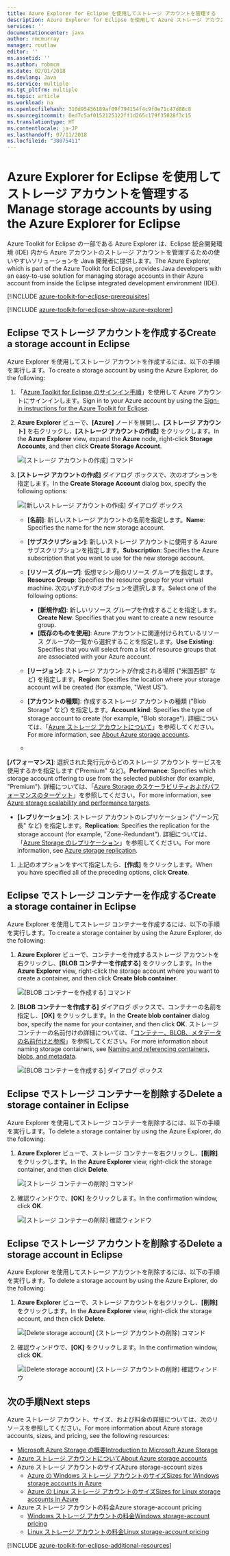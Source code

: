 ```yaml
---
title: Azure Explorer for Eclipse を使用してストレージ アカウントを管理する
description: Azure Explorer for Eclipse を使用して Azure ストレージ アカウントを管理する方法について説明します。
services: ''
documentationcenter: java
author: rmcmurray
manager: routlaw
editor: ''
ms.assetid: ''
ms.author: robmcm
ms.date: 02/01/2018
ms.devlang: Java
ms.service: multiple
ms.tgt_pltfrm: multiple
ms.topic: article
ms.workload: na
ms.openlocfilehash: 310d95436189af09f794154f4c9f0e71c47d88c8
ms.sourcegitcommit: 0ed7c5af0152125322ff1d265c179f35028f3c15
ms.translationtype: HT
ms.contentlocale: ja-JP
ms.lasthandoff: 07/11/2018
ms.locfileid: "38075411"
---
```

# <a name="manage-storage-accounts-by-using-the-azure-explorer-for-eclipse"></a><span data-ttu-id="3c363-103">Azure Explorer for Eclipse を使用してストレージ アカウントを管理する</span><span class="sxs-lookup"><span data-stu-id="3c363-103">Manage storage accounts by using the Azure Explorer for Eclipse</span></span>

<span data-ttu-id="3c363-104">Azure Toolkit for Eclipse の一部である Azure Explorer は、Eclipse 統合開発環境 (IDE) 内から Azure アカウントのストレージ アカウントを管理するための使いやすいソリューションを Java 開発者に提供します。</span><span class="sxs-lookup"><span data-stu-id="3c363-104">The Azure Explorer, which is part of the Azure Toolkit for Eclipse, provides Java developers with an easy-to-use solution for managing storage accounts in their Azure account from inside the Eclipse integrated development environment (IDE).</span></span>

[!INCLUDE [azure-toolkit-for-eclipse-prerequisites](../includes/azure-toolkit-for-eclipse-prerequisites.md)]

[!INCLUDE [azure-toolkit-for-eclipse-show-azure-explorer](../includes/azure-toolkit-for-eclipse-show-azure-explorer.md)]

## <a name="create-a-storage-account-in-eclipse"></a><span data-ttu-id="3c363-105">Eclipse でストレージ アカウントを作成する</span><span class="sxs-lookup"><span data-stu-id="3c363-105">Create a storage account in Eclipse</span></span>

<span data-ttu-id="3c363-106">Azure Explorer を使用してストレージ アカウントを作成するには、以下の手順を実行します。</span><span class="sxs-lookup"><span data-stu-id="3c363-106">To create a storage account by using the Azure Explorer, do the following:</span></span>

1. <span data-ttu-id="3c363-107">「[Azure Toolkit for Eclipse のサインイン手順](https://docs.microsoft.com/java/azure/eclipse/azure-toolkit-for-eclipse-sign-in-instructions)」を使用して Azure アカウントにサインインします。</span><span class="sxs-lookup"><span data-stu-id="3c363-107">Sign in to your Azure account by using the [Sign-in instructions for the Azure Toolkit for Eclipse](https://docs.microsoft.com/java/azure/eclipse/azure-toolkit-for-eclipse-sign-in-instructions).</span></span>

1. <span data-ttu-id="3c363-108">**Azure Explorer** ビューで、**[Azure]** ノードを展開し、**[ストレージ アカウント]** を右クリックし、**[ストレージ アカウントの作成]** をクリックします。</span><span class="sxs-lookup"><span data-stu-id="3c363-108">In the **Azure Explorer** view, expand the **Azure** node, right-click **Storage Accounts**, and then click **Create Storage Account**.</span></span>

   ![[ストレージ アカウントの作成] コマンド][CS01]

1. <span data-ttu-id="3c363-110">**[ストレージ アカウントの作成]** ダイアログ ボックスで、次のオプションを指定します。</span><span class="sxs-lookup"><span data-stu-id="3c363-110">In the **Create Storage Account** dialog box, specify the following options:</span></span>

   ![[新しいストレージ アカウントの作成] ダイアログ ボックス][CS02]

   * <span data-ttu-id="3c363-112">**[名前]**: 新しいストレージ アカウントの名前を指定します。</span><span class="sxs-lookup"><span data-stu-id="3c363-112">**Name**: Specifies the name for the new storage account.</span></span>

   * <span data-ttu-id="3c363-113">**[サブスクリプション]**: 新しいストレージ アカウントに使用する Azure サブスクリプションを指定します。</span><span class="sxs-lookup"><span data-stu-id="3c363-113">**Subscription**: Specifies the Azure subscription that you want to use for the new storage account.</span></span>

   * <span data-ttu-id="3c363-114">**[リソース グループ]**: 仮想マシン用のリソース グループを指定します。</span><span class="sxs-lookup"><span data-stu-id="3c363-114">**Resource Group**: Specifies the resource group for your virtual machine.</span></span> <span data-ttu-id="3c363-115">次のいずれかのオプションを選択します。</span><span class="sxs-lookup"><span data-stu-id="3c363-115">Select one of the following options:</span></span>
      * <span data-ttu-id="3c363-116">**[新規作成]**: 新しいリソース グループを作成することを指定します。</span><span class="sxs-lookup"><span data-stu-id="3c363-116">**Create New**: Specifies that you want to create a new resource group.</span></span>
      * <span data-ttu-id="3c363-117">**[既存のものを使用]**: Azure アカウントに関連付けられているリソース グループの一覧から選択することを指定します。</span><span class="sxs-lookup"><span data-stu-id="3c363-117">**Use Existing**: Specifies that you will select from a list of resource groups that are associated with your Azure account.</span></span>

   * <span data-ttu-id="3c363-118">**[リージョン]**: ストレージ アカウントが作成される場所 ("米国西部" など) を指定します。</span><span class="sxs-lookup"><span data-stu-id="3c363-118">**Region**: Specifies the location where your storage account will be created (for example, "West US").</span></span>

   * <span data-ttu-id="3c363-119">**[アカウントの種類]**: 作成するストレージ アカウントの種類 ("Blob Storage" など) を指定します。</span><span class="sxs-lookup"><span data-stu-id="3c363-119">**Account kind**: Specifies the type of storage account to create (for example, "Blob storage").</span></span> <span data-ttu-id="3c363-120">詳細については、「[Azure ストレージ アカウントについて]」を参照してください。</span><span class="sxs-lookup"><span data-stu-id="3c363-120">For more information, see [About Azure storage accounts].</span></span>

   * <span data-ttu-id="3c363-121">
  **[パフォーマンス]**: 選択された発行元からどのストレージ アカウント サービスを使用するかを指定します ("Premium" など)。</span><span class="sxs-lookup"><span data-stu-id="3c363-121">**Performance**: Specifies which storage account offering to use from the selected publisher (for example, "Premium").</span></span> <span data-ttu-id="3c363-122">詳細については、「[Azure Storage のスケーラビリティおよびパフォーマンスのターゲット]」を参照してください。</span><span class="sxs-lookup"><span data-stu-id="3c363-122">For more information, see [Azure storage scalability and performance targets].</span></span>

   * <span data-ttu-id="3c363-123">**[レプリケーション]**: ストレージ アカウントのレプリケーション ("ゾーン冗長" など) を指定します。</span><span class="sxs-lookup"><span data-stu-id="3c363-123">**Replication**: Specifies the replication for the storage account (for example, "Zone-Redundant").</span></span> <span data-ttu-id="3c363-124">詳細については、「[Azure Storage のレプリケーション]」を参照してください。</span><span class="sxs-lookup"><span data-stu-id="3c363-124">For more information, see [Azure storage replication].</span></span>

1. <span data-ttu-id="3c363-125">上記のオプションをすべて指定したら、**[作成]** をクリックします。</span><span class="sxs-lookup"><span data-stu-id="3c363-125">When you have specified all of the preceding options, click **Create**.</span></span>

## <a name="create-a-storage-container-in-eclipse"></a><span data-ttu-id="3c363-126">Eclipse でストレージ コンテナーを作成する</span><span class="sxs-lookup"><span data-stu-id="3c363-126">Create a storage container in Eclipse</span></span>

<span data-ttu-id="3c363-127">Azure Explorer を使用してストレージ コンテナーを作成するには、以下の手順を実行します。</span><span class="sxs-lookup"><span data-stu-id="3c363-127">To create a storage container by using the Azure Explorer, do the following:</span></span>

1. <span data-ttu-id="3c363-128">**Azure Explorer** ビューで、コンテナーを作成するストレージ アカウントを右クリックし、**[BLOB コンテナーを作成する]** をクリックします。</span><span class="sxs-lookup"><span data-stu-id="3c363-128">In the **Azure Explorer** view, right-click the storage account where you want to create a container, and then click **Create blob container**.</span></span>

   ![[BLOB コンテナーを作成する] コマンド][CC01]

1. <span data-ttu-id="3c363-130">**[BLOB コンテナーを作成する]** ダイアログ ボックスで、コンテナーの名前を指定し、**[OK]** をクリックします。</span><span class="sxs-lookup"><span data-stu-id="3c363-130">In the **Create blob container** dialog box, specify the name for your container, and then click **OK**.</span></span> <span data-ttu-id="3c363-131">ストレージ コンテナーの名前付けの詳細については、「[コンテナー、BLOB、メタデータの名前付けと参照]」を参照してください。</span><span class="sxs-lookup"><span data-stu-id="3c363-131">For more information about naming storage containers, see [Naming and referencing containers, blobs, and metadata].</span></span>

   ![[BLOB コンテナーを作成する] ダイアログ ボックス][CC02]

## <a name="delete-a-storage-container-in-eclipse"></a><span data-ttu-id="3c363-133">Eclipse でストレージ コンテナーを削除する</span><span class="sxs-lookup"><span data-stu-id="3c363-133">Delete a storage container in Eclipse</span></span>

<span data-ttu-id="3c363-134">Azure Explorer を使用してストレージ コンテナーを削除するには、以下の手順を実行します。</span><span class="sxs-lookup"><span data-stu-id="3c363-134">To delete a storage container by using the Azure Explorer, do the following:</span></span>

1. <span data-ttu-id="3c363-135">**Azure Explorer** ビューで、ストレージ コンテナーを右クリックし、**[削除]** をクリックします。</span><span class="sxs-lookup"><span data-stu-id="3c363-135">In the **Azure Explorer** view, right-click the storage container, and then click **Delete**.</span></span>

   ![[ストレージ コンテナーの削除] コマンド][DC01]

1. <span data-ttu-id="3c363-137">確認ウィンドウで、**[OK]** をクリックします。</span><span class="sxs-lookup"><span data-stu-id="3c363-137">In the confirmation window, click **OK**.</span></span>

   ![[ストレージ コンテナーの削除] 確認ウィンドウ][DC02]

## <a name="delete-a-storage-account-in-eclipse"></a><span data-ttu-id="3c363-139">Eclipse でストレージ アカウントを削除する</span><span class="sxs-lookup"><span data-stu-id="3c363-139">Delete a storage account in Eclipse</span></span>

<span data-ttu-id="3c363-140">Azure Explorer を使用してストレージ アカウントを削除するには、以下の手順を実行します。</span><span class="sxs-lookup"><span data-stu-id="3c363-140">To delete a storage account by using the Azure Explorer, do the following:</span></span>

1. <span data-ttu-id="3c363-141">**Azure Explorer** ビューで、ストレージ アカウントを右クリックし、**[削除]** をクリックします。</span><span class="sxs-lookup"><span data-stu-id="3c363-141">In the **Azure Explorer** view, right-click the storage account, and then click **Delete**.</span></span>

   ![[Delete storage account] (ストレージ アカウントの削除) コマンド][DS01]

1. <span data-ttu-id="3c363-143">確認ウィンドウで、**[OK]** をクリックします。</span><span class="sxs-lookup"><span data-stu-id="3c363-143">In the confirmation window, click **OK**.</span></span>

   ![[Delete storage account] (ストレージ アカウントの削除) 確認ウィンドウ][DS02]

## <a name="next-steps"></a><span data-ttu-id="3c363-145">次の手順</span><span class="sxs-lookup"><span data-stu-id="3c363-145">Next steps</span></span>

<span data-ttu-id="3c363-146">Azure ストレージ アカウント、サイズ、および料金の詳細については、次のリソースを参照してください。</span><span class="sxs-lookup"><span data-stu-id="3c363-146">For more information about Azure storage accounts, sizes, and pricing, see the following resources:</span></span>

* <span data-ttu-id="3c363-147">[Microsoft Azure Storage の概要]</span><span class="sxs-lookup"><span data-stu-id="3c363-147">[Introduction to Microsoft Azure Storage]</span></span>
* <span data-ttu-id="3c363-148">[Azure ストレージ アカウントについて]</span><span class="sxs-lookup"><span data-stu-id="3c363-148">[About Azure storage accounts]</span></span>
* <span data-ttu-id="3c363-149">Azure ストレージ アカウントのサイズ</span><span class="sxs-lookup"><span data-stu-id="3c363-149">Azure storage-account sizes</span></span>
  * <span data-ttu-id="3c363-150">[Azure の Windows ストレージ アカウントのサイズ]</span><span class="sxs-lookup"><span data-stu-id="3c363-150">[Sizes for Windows storage accounts in Azure]</span></span>
  * <span data-ttu-id="3c363-151">[Azure の Linux ストレージ アカウントのサイズ]</span><span class="sxs-lookup"><span data-stu-id="3c363-151">[Sizes for Linux storage accounts in Azure]</span></span>
* <span data-ttu-id="3c363-152">Azure ストレージ アカウントの料金</span><span class="sxs-lookup"><span data-stu-id="3c363-152">Azure storage-account pricing</span></span>
  * <span data-ttu-id="3c363-153">[Windows ストレージ アカウントの料金]</span><span class="sxs-lookup"><span data-stu-id="3c363-153">[Windows storage-account pricing]</span></span>
  * <span data-ttu-id="3c363-154">[Linux ストレージ アカウントの料金]</span><span class="sxs-lookup"><span data-stu-id="3c363-154">[Linux storage-account pricing]</span></span>

[!INCLUDE [azure-toolkit-for-eclipse-additional-resources](../includes/azure-toolkit-for-eclipse-additional-resources.md)]

<!-- URL List -->

[Microsoft Azure Storage の概要]: /azure/storage/storage-introduction
[Introduction to Microsoft Azure Storage]: /azure/storage/storage-introduction
[Azure ストレージ アカウントについて]: /azure/storage/storage-create-storage-account
[About Azure storage accounts]: /azure/storage/storage-create-storage-account
[Azure Storage のレプリケーション]: /azure/storage/storage-redundancy
[Azure storage replication]: /azure/storage/storage-redundancy
[Azure Storage のスケーラビリティおよびパフォーマンスのターゲット]: /azure/storage/storage-scalability-targets
[Azure storage scalability and Performance Targets]: /azure/storage/storage-scalability-targets
[コンテナー、BLOB、メタデータの名前付けと参照]: http://go.microsoft.com/fwlink/?LinkId=255555
[Naming and referencing containers, blobs, and metadata]: http://go.microsoft.com/fwlink/?LinkId=255555

[Azure の Windows ストレージ アカウントのサイズ]: /azure/virtual-machines/virtual-machines-windows-sizes
[Sizes for Windows storage accounts in Azure]: /azure/virtual-machines/virtual-machines-windows-sizes
[Azure の Linux ストレージ アカウントのサイズ]: /azure/virtual-machines/virtual-machines-linux-sizes
[Sizes for Linux storage accounts in Azure]: /azure/virtual-machines/virtual-machines-linux-sizes
[Windows ストレージ アカウントの料金]: /pricing/details/virtual-machines/windows/
[Windows storage-account pricing]: /pricing/details/virtual-machines/windows/
[Linux ストレージ アカウントの料金]: /pricing/details/virtual-machines/linux/
[Linux storage-account pricing]: /pricing/details/virtual-machines/linux/

<!-- IMG List -->

[CS01]: media/azure-toolkit-for-eclipse-managing-storage-accounts-using-azure-explorer/CS01.png
[CS02]: media/azure-toolkit-for-eclipse-managing-storage-accounts-using-azure-explorer/CS02.png
[CC01]: media/azure-toolkit-for-eclipse-managing-storage-accounts-using-azure-explorer/CC01.png
[CC02]: media/azure-toolkit-for-eclipse-managing-storage-accounts-using-azure-explorer/CC02.png

[DS01]: media/azure-toolkit-for-eclipse-managing-storage-accounts-using-azure-explorer/DS01.png
[DS02]: media/azure-toolkit-for-eclipse-managing-storage-accounts-using-azure-explorer/DS02.png
[DC01]: media/azure-toolkit-for-eclipse-managing-storage-accounts-using-azure-explorer/DC01.png
[DC02]: media/azure-toolkit-for-eclipse-managing-storage-accounts-using-azure-explorer/DC02.png
